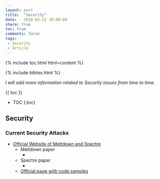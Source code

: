 ```yaml
---
layout: post
title:  "Security"
date:   2018-02-21 10:08:00
share: true
toc: true
comments: false
tags:
 - Security
 - Article
---
```


{% include toc.html html=content %}

{% include bibtex.html %}

*I will add more information related to Security issues from time to time.*

{{ toc }}

* TOC
{:toc}

## Security

### Current Security Attacks

<bibtex src="{{ site.url }}/bibtex/2018_-_Security.bib"></bibtex>

* [Official Website of Meltdown and Spectre](https://meltdownattack.com/)
  * Meltdown paper 
    * <div class="bibtex_display" bibtexkeys="Lipp2018meltdown"></div>
  * Spectre paper 
    * <div class="bibtex_display" bibtexkeys="Kocher2018spectre"></div>
  * [Official page with code samples](https://github.com/IAIK/meltdown)
